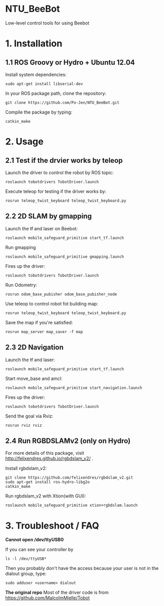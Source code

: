 # NTU_BeeBot
Low-level control tools for using Beebot

# 1. Installation

## 1.1 ROS Groovy or Hydro + Ubuntu 12.04
Install system dependencies:

	sudo apt-get install libserial-dev

In your ROS package path, clone the repository: 

	git clone https://github.com/Po-Jen/NTU_BeeBot.git

Compile the package by typing:

	catkin_make

# 2. Usage

## 2.1 Test if the drvier works by teleop	
Launch the driver to control the robot by ROS topic:

	roslaunch tobotdrivers TobotDriver.launch
	
Execute teleop for testing if the driver works by:

	rosrun teleop_twist_keyboard teleop_twist_keyboard.py

## 2.2 2D SLAM by gmapping
Launch the tf and laser on Beebot:

	roslaunch mobile_safeguard_primitive start_tf.launch

Run gmapping
	
	roslaunch mobile_safeguard_primitive gmapping.launch

Fires up the driver:

	roslaunch tobotdrivers TobotDriver.launch

Run Odometry:

	rosrun odom_base_pubisher odom_base_pubisher_node 

Use teleop to control robot fot building map:

	rosrun teleop_twist_keyboard teleop_twist_keyboard.py

Save the map if you're satisfied:

	rosrun map_server map_saver -f map


## 2.3 2D Navigation
Launch the tf and laser:

	roslaunch mobile_safeguard_primitive start_tf.launch

Start move_base and amcl:

	roslaunch mobile_safeguard_primitive start_navigation.launch

Fires up the driver:

	roslaunch tobotdrivers TobotDriver.launch

Send the goal via Rviz:

	rosrun rviz rviz

## 2.4 Run RGBDSLAMv2 (only on Hydro)
For more details of this package, visit http://felixendres.github.io/rgbdslam_v2/ .

Install rgbdslam_v2:

	git clone https://github.com/felixendres/rgbdslam_v2.git
	sudo apt-get install ros-hydro-libg2o
	catkin_make

Run rgbdslam_v2 with Xtion(with GUI):

	roslaunch mobile_safeguard_primitive xtion+rgbdslam.launch

# 3. Troubleshoot / FAQ

**Cannot open /dev/ttyUSB0**

If you can see your controller by 

	ls -l /dev/ttyUSB*
	
Then you probably don't have the access because your user is not in the dialout group, type:

	sudo adduser <username> dialout

**The original repo**
Most of the driver code is from https://github.com/MalcolmMielle/Tobot
